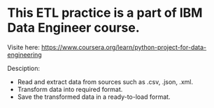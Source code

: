 # This ETL practice is a part of IBM Data Engineer course.

Visite here: https://www.coursera.org/learn/python-project-for-data-engineering

Desciption: 
- Read and extract data from sources such as .csv, .json, .xml.
- Transform data into required format.
- Save the transformed data in a ready-to-load format.
